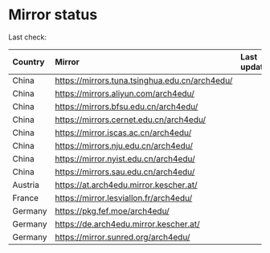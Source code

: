 <script src="./time.js"></script>
# Mirror status
Last check: <script type="text/javascript">localize(1739982417.5312476);</script>

|Country|Mirror|Last update|
|:------|:-----|:----------|
|China|https://mirrors.tuna.tsinghua.edu.cn/arch4edu/|<script type="text/javascript">localize(1739947221);</script>|
|China|https://mirrors.aliyun.com/arch4edu/|<script type="text/javascript">localize(1739947221);</script>|
|China|https://mirrors.bfsu.edu.cn/arch4edu/|<script type="text/javascript">localize(1739904078);</script>|
|China|https://mirrors.cernet.edu.cn/arch4edu/|<script type="text/javascript">localize(1739947221);</script>|
|China|https://mirror.iscas.ac.cn/arch4edu/|<script type="text/javascript">localize(1739947221);</script>|
|China|https://mirrors.nju.edu.cn/arch4edu/|<script type="text/javascript">localize(1739860881);</script>|
|China|https://mirror.nyist.edu.cn/arch4edu/|<script type="text/javascript">localize(1739947221);</script>|
|China|https://mirrors.sau.edu.cn/arch4edu/|<script type="text/javascript">localize(1731653531);</script>|
|Austria|https://at.arch4edu.mirror.kescher.at/|<script type="text/javascript">localize(1739947221);</script>|
|France|https://mirror.lesviallon.fr/arch4edu/|<script type="text/javascript">localize(1739947221);</script>|
|Germany|https://pkg.fef.moe/arch4edu/|<script type="text/javascript">localize(1739947221);</script>|
|Germany|https://de.arch4edu.mirror.kescher.at/|<script type="text/javascript">localize(1739947221);</script>|
|Germany|https://mirror.sunred.org/arch4edu/|<script type="text/javascript">localize(1739947221);</script>|

<script src="./tablefilter/tablefilter.js"></script>
<script src="./table.js"></script>
